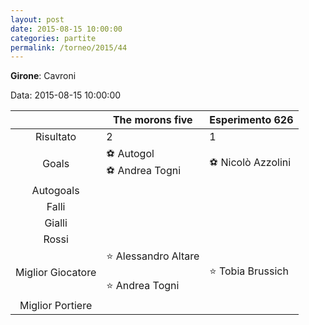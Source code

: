 ```yaml
---
layout: post
date: 2015-08-15 10:00:00
categories: partite
permalink: /torneo/2015/44
---
```

**Girone**: Cavroni

Data: 2015-08-15 10:00:00

| | The morons five | Esperimento 626 |
|:-----:|-----|-----|
Risultato|2|1
Goals|⚽   Autogol<br/>⚽ Andrea Togni|⚽ Nicolò Azzolini<br/>
Autogoals||
Falli||
Gialli||
Rossi||
Miglior Giocatore|⭐ Alessandro Altare<br/><br/>⭐ Andrea Togni<br/>|⭐ Tobia Brussich<br/>
Miglior Portiere||